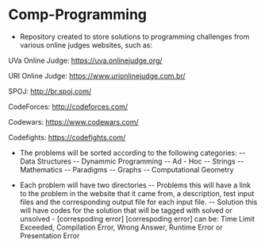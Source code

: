 # Comp-Programming

- Repository created to store solutions to programming challenges from various online judges websites, such as:

UVa Online Judge: https://uva.onlinejudge.org/

URI Online Judge: https://www.urionlinejudge.com.br/

SPOJ: http://br.spoj.com/

CodeForces: http://codeforces.com/

Codewars: https://www.codewars.com/

Codefights: https://codefights.com/

- The problems will be sorted according to the following categories:
 -- Data Structures
 -- Dynammic Programming
 -- Ad - Hoc
 -- Strings
 -- Mathematics
 -- Paradigms
 -- Graphs
 -- Computational Geometry
 
 - Each problem will have two directories
  -- Problems
    this will have a link to the problem in the website that it came from, a description, test input files and the corresponding output file for each input file.
  -- Solution 
    this will have codes for the solution that will be tagged with solved or unsolved - [correspoding error]
    [correspoding error] can be: Time Limit Exceeded, Compilation Error, Wrong Answer, Runtime Error or Presentation Error
